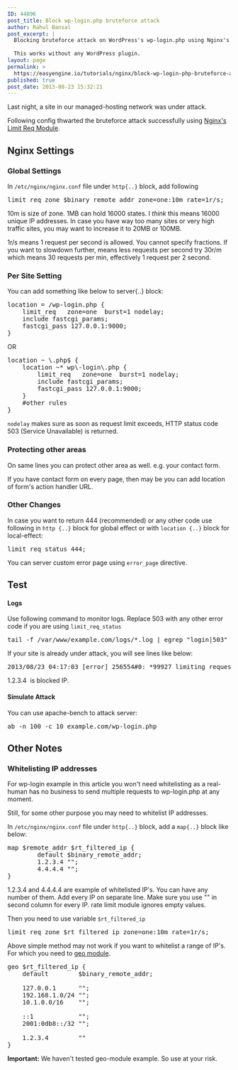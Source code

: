 ```yaml
---
ID: 44896
post_title: Block wp-login.php bruteforce attack
author: Rahul Bansal
post_excerpt: |
  Blocking bruteforce attack on WordPress's wp-login.php using Nginx's Limit Request Module. Also includes whitelisting of IP example and test-cases.
  
  This works without any WordPress plugin.
layout: page
permalink: >
  https://easyengine.io/tutorials/nginx/block-wp-login-php-bruteforce-attack/
published: true
post_date: 2013-08-23 15:32:21
---
```

Last night, a site in our managed-hosting network was under attack.

Following config thwarted the bruteforce attack successfully using <a href="http://wiki.nginx.org/HttpLimitReqModule">Nginx's Limit Req Module</a>.
<h2>Nginx Settings</h2>
<h3>Global Settings</h3>
In <code>/etc/nginx/nginx.conf</code> file under <code>http{..}</code> block, add following
<pre class="nginx">limit_req_zone $binary_remote_addr zone=one:10m rate=1r/s;</pre>
10m is size of zone. 1MB can hold 16000 states. I <em>think</em> this means 16000 unique IP addresses. In case you have way too many sites or very high traffic sites, you may want to increase it to 20MB or 100MB.

1r/s means 1 request per second is allowed. You cannot specify fractions. If you want to slowdown further, means less requests per second try 30r/m which means 30 requests per min, effectively 1 request per 2 second.
<h3>Per Site Setting</h3>
You can add something like below to server{..} block:
<pre class="no-highlight">location = /wp-login.php {
    limit_req   zone=one  burst=1 nodelay;
    include fastcgi_params;
    fastcgi_pass 127.0.0.1:9000;
}</pre>
OR
<pre class="no-highlight">location ~ \.php$ {
    location ~* wp\-login\.php {
        limit_req   zone=one  burst=1 nodelay;
        include fastcgi_params;
        fastcgi_pass 127.0.0.1:9000;
    }
    #other rules
}</pre>
<code>nodelay</code> makes sure as soon as request limit exceeds, HTTP status code 503 (Service Unavailable) is returned.
<h3>Protecting other areas</h3>
On same lines you can protect other area as well. e.g. your contact form.

If you have contact form on every page, then may be you can add location of form's action handler URL.
<h3>Other Changes</h3>
In case you want to return 444 (recommended) or any other code use following in <code>http {..}</code> block for global effect or with <code>location {..}</code> block for local-effect:
<pre class="no-highlight">limit_req_status 444;</pre>
You can server custom error page using <code>error_page</code> directive.
<h2>Test</h2>
<h4>Logs</h4>
Use following command to monitor logs. Replace 503 with any other error code if you are using <code>limit_req_status</code>
<pre class="bash">tail -f /var/www/example.com/logs/*.log | egrep "login|503"</pre>
If your site is already under attack, you will see lines like below:
<pre class="no-highlight">2013/08/23 04:17:03 [error] 256554#0: *99927 limiting requests, excess: 1.852 by zone "one", client: 1.2.3.4, server: example.com, request: "GET /wp-login.php HTTP/1.0", host: "exmaple.com"</pre>
1.2.3.4  is blocked IP.
<h4>Simulate Attack</h4>
You can use apache-bench to attack server:
<pre class="no-highlight">ab -n 100 -c 10 example.com/wp-login.php</pre>
<h2>Other Notes</h2>
<h3>Whitelisting IP addresses</h3>
For wp-login example in this article you won't need whitelisting as a real-human has no business to send multiple requests to wp-login.php at any moment.

Still, for some other purpose you may need to whitelist IP addresses.

In <code>/etc/nginx/nginx.conf</code> file under <code>http{..}</code> block, add a <code>map{..}</code> block like below:
<pre class="no-highlight">map $remote_addr $rt_filtered_ip {
        default $binary_remote_addr;
        1.2.3.4 "";
        4.4.4.4 "";
}</pre>
1.2.3.4 and 4.4.4.4 are example of whitelisted IP's. You can have any number of them. Add every IP on separate line. Make sure you use "" in second column for every IP. rate limit module ignores empty values.

Then you need to use variable <code>$rt_filtered_ip</code>
<pre class="no-highlight">limit_req_zone $rt_filtered_ip zone=one:10m rate=1r/s;</pre>
Above simple method may not work if you want to whitelist a range of IP's. For which you need to <a href="http://wiki.nginx.org/HttpGeoModule">geo module</a>.
<pre class="no-highlight">geo $rt_filtered_ip {
    default        $binary_remote_addr;

    127.0.0.1      "";
    192.168.1.0/24 "";
    10.1.0.0/16    "";

    ::1            "";
    2001:0db8::/32 "";

    1.2.3.4        ""
}</pre>
<p class="rtp-alert"><strong>Important:</strong> We haven't tested geo-module example. So use at your risk.</p>